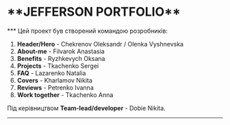 <h1>**JEFFERSON PORTFOLIO**</h1>
***
Цей проект був створений командою розробників:

1. **Header/Hero** - Chekrenov Oleksandr / Olenka Vyshnevska
2. **About-me** - Filvarok Anastasia
3. **Benefits** - Ryzhkevych Oksana
4. **Projects** - Tkachenko Sergei
5. **FAQ** - Lazarenko Natalia
6. **Covers** - Kharlamov Nikita
7. **Reviews** - Petrenko Ivanna
8. **Work together** - Tkachenko Anna

Під керівництвом **Team-lead/developer** - Dobie Nikita.

---
